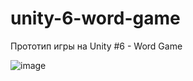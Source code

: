 # unity-6-word-game
Прототип игры на Unity #6 - Word Game

![image](https://user-images.githubusercontent.com/50622213/178561378-48aa560d-0939-41cd-af1b-918c7707334f.png)
